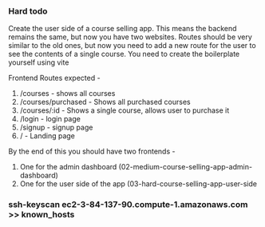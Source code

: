### Hard todo

Create the user side of a course selling app.
This means the backend remains the same, but now you have two websites.
Routes should be very similar to the old ones, but now you need to add a new route for the user to see the contents of a single course.
You need to create the boilerplate yourself using vite

Frontend Routes expected -

1. /courses - shows all courses
2. /courses/purchased - Shows all purchased courses
3. /courses/:id - Shows a single course, allows user to purchase it
4. /login - login page
5. /signup - signup page
6. / - Landing page

By the end of this you should have two frontends -

1. One for the admin dashboard (02-medium-course-selling-app-admin-dashboard)
2. One for the user side of the app (03-hard-course-selling-app-user-side

### ssh-keyscan ec2-3-84-137-90.compute-1.amazonaws.com >> known_hosts